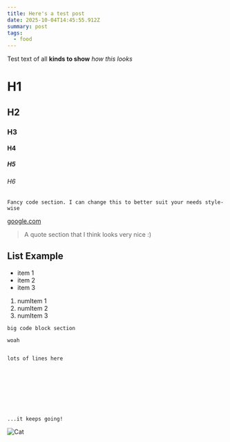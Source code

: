```yaml
---
title: Here's a test post
date: 2025-10-04T14:45:55.912Z
summary: post
tags:
  - food
---
```

Test text of all **kinds to show** *how this looks*

# **H1**

## H2

### H3

#### H4

##### H5

###### H6

`Fancy code section. I can change this to better suit your needs style-wise`

[google.com](google.com)

> A quote section that I think looks very nice :)

## List Example

* item 1
* item 2
* item 3

1. numItem 1
2. numItem 2
3. numItem 3

```
big code block section

woah


lots of lines here









...it keeps going!
```

![Cat](/src/assets/img/1177px-cat_august_2010-4.jpg "Cat")